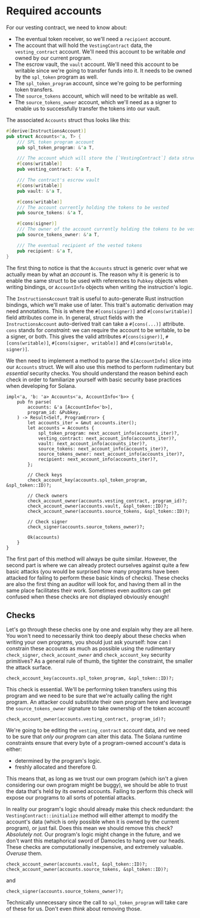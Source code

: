 # Required accounts

For our vesting contract, we need to know about:

- The eventual token receiver, so we'll need a `recipient` account.
- The account that will hold the `VestingContract` data, the `vesting_contract` account.
We'll need this account to be writable _and_ owned by our current program.
- The escrow vault, the `vault` account.
We'll need this account to be writable since we're going to transfer funds into it.
It needs to be owned by the `spl_token` program as well.
- The `spl_token_program` account, since we're going to be performing token transfers.
- The `source_tokens` account, which will need to be writable as well.
- The `source_tokens_owner` account, which we'll need as a signer to enable us to successfully transfer the tokens into our vault.

The associated `Accounts` struct thus looks like this:

```rust
#[derive(InstructionsAccount)]
pub struct Accounts<'a, T> {
    /// SPL token program account
    pub spl_token_program: &'a T,

    /// The account which will store the [`VestingContract`] data structure
    #[cons(writable)]
    pub vesting_contract: &'a T,

    /// The contract's escrow vault
    #[cons(writable)]
    pub vault: &'a T,

    #[cons(writable)]
    /// The account currently holding the tokens to be vested
    pub source_tokens: &'a T,

    #[cons(signer)]
    /// The owner of the account currently holding the tokens to be vested
    pub source_tokens_owner: &'a T,

    /// The eventual recipient of the vested tokens
    pub recipient: &'a T,
}
```

The first thing to notice is that the `Accounts` struct is generic over what we actually mean by what an _account_ is.
The reason why it is generic is to enable the same struct to be used with references to `Pubkey` objects when writing bindings, or `AccountInfo` objects when writing the instruction's logic.

The `InstructionsAccount` trait is useful to auto-generate Rust instruction bindings, which we'll make use of later.
This trait's automatic derivation may need annotations.
This is where the `#[cons(signer)]` and `#[cons(writable)]` field attributes come in.
In general, struct fields with the `InstructionsAccount` auto-derived trait can take a `#[cons(...)]` attribute.
`cons` stands for _constraint_: we can require the account to be writable, to be a signer, or both.
This gives the valid attributes `#[cons(signer)]`, `#[cons(writable)]`, `#[cons(signer, writable)]` and `#[cons(writable, signer)]`.

We then need to implement a method to parse the `&[AccountInfo]` slice into our `Accounts` struct.
We will also use this method to perform rudimentary but _essential_ security checks.
You should understand the reason behind each check in order to familiarize yourself with basic security base practices when developing for Solana.

```rust,noplayground
impl<'a, 'b: 'a> Accounts<'a, AccountInfo<'b>> {
    pub fn parse(
        accounts: &'a [AccountInfo<'b>],
        program_id: &Pubkey,
    ) -> Result<Self, ProgramError> {
        let accounts_iter = &mut accounts.iter();
        let accounts = Accounts {
            spl_token_program: next_account_info(accounts_iter)?,
            vesting_contract: next_account_info(accounts_iter)?,
            vault: next_account_info(accounts_iter)?,
            source_tokens: next_account_info(accounts_iter)?,
            source_tokens_owner: next_account_info(accounts_iter)?,
            recipient: next_account_info(accounts_iter)?,
        };

        // Check keys
        check_account_key(accounts.spl_token_program, &spl_token::ID)?;

        // Check owners
        check_account_owner(accounts.vesting_contract, program_id)?;
        check_account_owner(accounts.vault, &spl_token::ID)?;
        check_account_owner(accounts.source_tokens, &spl_token::ID)?;

        // Check signer
        check_signer(accounts.source_tokens_owner)?;

        Ok(accounts)
    }
}
```

The first part of this method will always be quite similar.
However, the second part is where we can already protect ourselves against quite a few basic attacks (you would be surprised how many programs have been attacked for failing to perform these basic kinds of checks).
These checks are also the first thing an auditor will look for, and having them all in the same place facilitates their work.
Sometimes even auditors can get confused when these checks are not displayed obviously enough!

## Checks

Let's go through these checks one by one and explain why they are all here.
You won't need to necessarily think too deeply about these checks when writing your own programs, you should just ask yourself: how can I constrain these accounts as much as possible using the rudimentary `check_signer`, `check_account_owner` and `check_account_key` security primitives?
As a general rule of thumb, the tighter the constraint, the smaller the attack surface.

```rust,noplayground
check_account_key(accounts.spl_token_program, &spl_token::ID)?;
```

This check is essential. We'll be performing token transfers using this program and we need to be sure that we're actually calling the right program.
An attacker could substitute their own program here and leverage the `source_tokens_owner` signature to take ownership of the token account!

```rust,noplayground
check_account_owner(accounts.vesting_contract, program_id)?;
```

We're going to be editing the `vesting_contract` account data, and we need to be sure that _only our program_ can alter this data.
The Solana runtime constraints ensure that every byte of a program-owned account's data is either:

- determined by the program's logic.
- freshly allocated and therefore 0.

This means that, as long as we trust our own program (which isn't a given considering our own program might be buggy), we should be able to trust the data that's held by its owned accounts.
Failing to perform this check will expose our programs to all sorts of potential attacks.

In reality our program's logic should already make this check redundant: the `VestingContract::initialize` method will either attempt to modify the account's data (which is only possible when it is owned by the current program), or just fail.
Does this mean we should remove this check?
_Absolutely not._
Our program's logic might change in the future, and we don't want this metaphorical sword of Damocles to hang over our heads.
These checks are computationally inexpensive, and extremely valuable.
_Overuse_ them.

```rust,noplayground
check_account_owner(accounts.vault, &spl_token::ID)?;
check_account_owner(accounts.source_tokens, &spl_token::ID)?;
```

and

```rust,noplayground
check_signer(accounts.source_tokens_owner)?;
```

Technically unnecessary since the call to `spl_token_program` will take care of these for us.
Don't even _think_ about removing those.

